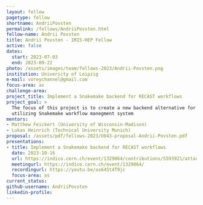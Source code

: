 ```yaml
---
layout: fellow
pagetype: fellow
shortname: AndriiPovsten
permalink: /fellows/AndriiPovsten.html
fellow-name: Andrii Povsten
title: Andrii Povsten - IRIS-HEP Fellow
active: false
dates:
  start: 2023-07-03
  end: 2023-09-22
photo: /assets/images/team/fellows-2023/Andrii-Povsten.png
institution: University of Leipzig
e-mail: voreychannel@gmail.com
focus-area: as
challenge-area:
project_title: Implement a Snakemake backend for RECAST workflows
project_goal: >
  The focus of this project is to create a new backend alternative for RECAST workflows
  utilizing Snakemake workflow manegment system
mentors:
- Matthew Feickert (University of Wisconsin-Madison)
- Lukas Heinrich (Technical University Munich)
proposal: /assets/pdf/fellows-2023/U043-proposal-Andrii-Povsten.pdf
presentations:
- title: Implement a Snakemake backend for RECAST workflows
  date: 2023-10-16
  url: https://indico.cern.ch/event/1329064/contributions/5593921/attachments/2734212/4755929/IRIS-HEP_presentation_AndriiPovsten.pdf
  meetingurl: https://indico.cern.ch/event/1329064/
  recordingurl: https://youtu.be/as645t4T9jc
  focus-area: as
current_status:
github-username: AndriiPovsten
linkedin-profile:
---
```

